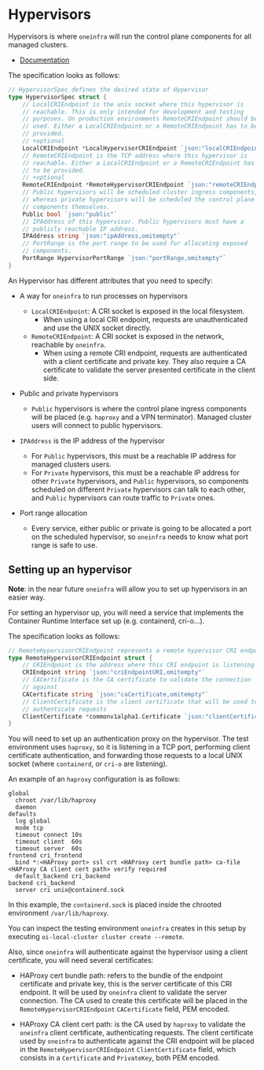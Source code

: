 # Hypervisors

Hypervisors is where `oneinfra` will run the control plane components
for all managed clusters.

* [Documentation](https://pkg.go.dev/github.com/oneinfra/oneinfra/apis/infra/v1alpha1?tab=doc)

The specification looks as follows:

```go
// HypervisorSpec defines the desired state of Hypervisor
type HypervisorSpec struct {
	// LocalCRIEndpoint is the unix socket where this hypervisor is
	// reachable. This is only intended for development and testing
	// purposes. On production environments RemoteCRIEndpoint should be
	// used. Either a LocalCRIEndpoint or a RemoteCRIEndpoint has to be
	// provided.
	// +optional
	LocalCRIEndpoint *LocalHypervisorCRIEndpoint `json:"localCRIEndpoint,omitempty"`
	// RemoteCRIEndpoint is the TCP address where this hypervisor is
	// reachable. Either a LocalCRIEndpoint or a RemoteCRIEndpoint has
	// to be provided.
	// +optional
	RemoteCRIEndpoint *RemoteHypervisorCRIEndpoint `json:"remoteCRIEndpoint,omitempty"`
	// Public hypervisors will be scheduled cluster ingress components,
	// whereas private hypervisors will be scheduled the control plane
	// components themselves.
	Public bool `json:"public"`
	// IPAddress of this hypervisor. Public hypervisors must have a
	// publicly reachable IP address.
	IPAddress string `json:"ipAddress,omitempty"`
	// PortRange is the port range to be used for allocating exposed
	// components.
	PortRange HypervisorPortRange `json:"portRange,omitempty"`
}
```

An Hypervisor has different attributes that you need to specify:

* A way for `oneinfra` to run processes on hypervisors
  * `LocalCRIEndpoint`: A CRI socket is exposed in the local
    filesystem.
    * When using a local CRI endpoint, requests are unauthenticated
      and use the UNIX socket directly.
  * `RemoteCRIEndpoint`: A CRI socket is exposed in the network,
    reachable by `oneinfra`.
    * When using a remote CRI endpoint, requests are authenticated
      with a client certificate and private key. They also require a
      CA certificate to validate the server presented certificate in
      the client side.

* Public and private hypervisors
  * `Public` hypervisors is where the control plane ingress components
    will be placed (e.g. `haproxy` and a VPN terminator). Managed
    cluster users will connect to public hypervisors.

* `IPAddress` is the IP address of the hypervisor
  * For `Public` hypervisors, this must be a reachable IP address for
    managed clusters users.
  * For `Private` hypervisors, this must be a reachable IP address for
    other `Private` hypervisors, and `Public` hypervisors, so
    components scheduled on different `Private` hypervisors can talk
    to each other, and `Public` hypervisors can route traffic to
    `Private` ones.

* Port range allocation
  * Every service, either public or private is going to be allocated a
    port on the scheduled hypervisor, so `oneinfra` needs to know what
    port range is safe to use.


## Setting up an hypervisor

**Note**: in the near future `oneinfra` will allow you to set up
hypervisors in an easier way.

For setting an hypervisor up, you will need a service that implements
the Container Runtime Interface set up (e.g. containerd, cri-o...).

The specification looks as follows:

```go
// RemoteHypervisorCRIEndpoint represents a remote hypervisor CRI endpoint (tcp with client certificate authentication)
type RemoteHypervisorCRIEndpoint struct {
	// CRIEndpoint is the address where this CRI endpoint is listening
	CRIEndpoint string `json:"criEndpointURI,omitempty"`
	// CACertificate is the CA certificate to validate the connection
	// against
	CACertificate string `json:"caCertificate,omitempty"`
	// ClientCertificate is the client certificate that will be used to
	// authenticate requests
	ClientCertificate *commonv1alpha1.Certificate `json:"clientCertificate,omitempty"`
}
```

You will need to set up an authentication proxy on the hypervisor. The
test environment uses `haproxy`, so it is listening in a TCP port,
performing client certificate authentication, and forwarding those
requests to a local UNIX socket (where `containerd`, or `cri-o` are
listening).

An example of an `haproxy` configuration is as follows:

```
global
  chroot /var/lib/haproxy
  daemon
defaults
  log global
  mode tcp
  timeout connect 10s
  timeout client  60s
  timeout server  60s
frontend cri_frontend
  bind *:<HAProxy port> ssl crt <HAProxy cert bundle path> ca-file <HAProxy CA client cert path> verify required
  default_backend cri_backend
backend cri_backend
  server cri unix@containerd.sock
```

In this example, the `containerd.sock` is placed inside the chrooted
environment `/var/lib/haproxy`.

You can inspect the testing environment `oneinfra` creates in this
setup by executing `oi-local-cluster cluster create --remote`.

Also, since `oneinfra` will authenticate against the hypervisor using
a client certificate, you will need several certificates:

* HAProxy cert bundle path: refers to the bundle of the endpoint
  certificate and private key, this is the server certificate of this
  CRI endpoint. It will be used by `oneinfra` client to validate the
  server connection. The CA used to create this certificate will be
  placed in the `RemoteHypervisorCRIEndpoint` `CACertificate` field,
  PEM encoded.

* HAProxy CA client cert path: is the CA used by `haproxy` to validate
  the `oneinfra` client certificate, authenticating requests. The
  client certificate used by `oneinfra` to authenticate against the
  CRI endpoint will be placed in the `RemoteHypervisorCRIEndpoint`
  `ClientCertificate` field, which consists in a `Certificate` and
  `PrivateKey`, both PEM encoded.
